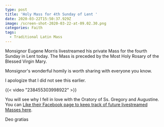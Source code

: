 ```yaml
---
type: post
title: 'Holy Mass for 4th Sunday of Lent '
date: 2020-03-22T15:50:37.929Z
image: /screen-shot-2020-03-22-at-09.02.30.png
categories: Faith
tags:
  - Traditional Latin Mass
---
```

Monsignor Eugene Morris livestreamed his private Mass for the fourth Sunday in Lent today. The Mass is preceded by the Most Holy Rosary of the Blessed Virgin Mary. 

Monsignor's wonderful homily is worth sharing with everyone you know. 

I apologize that I did not see this earlier. 

{{< video "238455303998922" >}}

You will see why I fell in love with the Oratory of Ss. Gregory and Augustine. You can [Like their Facebook page to keep track of future livestreamed Masses here](https://www.facebook.com/OratorySsGregoryAugustine/).

Deo gratias
